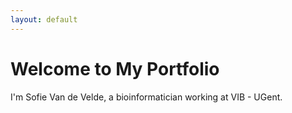 ```yaml
---
layout: default
---
```


# Welcome to My Portfolio

I'm Sofie Van de Velde, a bioinformatician working at VIB - UGent.
